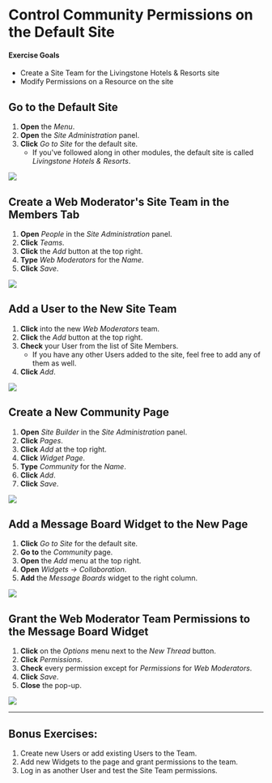 # Control Community Permissions on the Default Site

<div class="ahead">
<h4>Exercise Goals</h4>
<ul>
    <li>Create a Site Team for the Livingstone Hotels & Resorts site</li>
	<li>Modify Permissions on a Resource on the site</li>
</ul>
</div>

## Go to the Default Site

1. **Open** the _Menu_.  
2. **Open** the _Site Administration_ panel.
3. **Click** _Go to Site_ for the default site.
	* If you've followed along in other modules, the default site is called _Livingstone Hotels & Resorts_.

<img src="../images/go-to-site.png" style="max-height: 40%">

## Create a Web Moderator's Site Team in the Members Tab

1. **Open** _People_ in the _Site Administration_ panel.
2. **Click** _Teams_.
3. **Click** the _Add_ button at the top right.
4. **Type** _Web Moderators_ for the _Name_.
5. **Click** _Save_.

<img src="../images/web-moderator-team.png" style="max-width: 100%">

## Add a User to the New Site Team

1. **Click** into the new _Web Moderators_ team.
2. **Click** the _Add_ button at the top right.
3. **Check** your User from the list of Site Members.
	* If you have any other Users added to the site, feel free to add any of them as well.
4. **Click** _Add_.

<img src="../images/added-users-to-wm.png" style="max-width: 100%">

## Create a New Community Page

1. **Open** _Site Builder_ in the _Site Administration_ panel.
2. **Click** _Pages_.
3. **Click** _Add_ at the top right.
4. **Click** _Widget Page_.
5. **Type** _Community_ for the _Name_.
6. **Click** _Add_.
7. **Click** _Save_.

<img src="../images/created-new-page.png" style="max-width: 100%">

## Add a Message Board Widget to the New Page

1. **Click** _Go to Site_ for the default site.
2. **Go to** the _Community_ page.
3. **Open** the _Add_ menu at the top right.
4. **Open** _Widgets → Collaboration_.
5. **Add** the _Message Boards_ widget to the right column.

<img src="../images/community-page.png" style="max-height: 100%">

<br />

## Grant the Web Moderator Team Permissions to the Message Board Widget

1. **Click** on the _Options_ menu next to the _New Thread_ button.
2. **Click** _Permissions_.
3. **Check** every permission except for _Permissions_ for _Web Moderators_.
4. **Click** _Save_.
5. **Close** the pop-up.

<img src="../images/final-permissions.png" style="max-width: 100%">

---

## Bonus Exercises:

1. Create new Users or add existing Users to the Team.
2. Add new Widgets to the page and grant permissions to the team.
3. Log in as another User and test the Site Team permissions.
